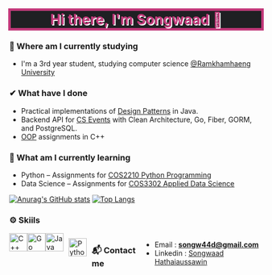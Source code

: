 <h1 align="center" style="color:#c13879;background-color:#1f2023;border-style:solid;outline:2px solid;text-shadow: 2px 2px 0px White;"> Hi there, I'm Songwaad 👋</h1>

### 🏫 Where am I currently studying
- I'm a 3rd year student, studying computer science [@Ramkhamhaeng University](https://www.ru.ac.th/th/)

### ✔ What have I done
- Practical implementations of [Design Patterns](https://github.com/songwaad/design-patterns.git) in Java.
- Backend API for [CS Events](https://github.com/songwaad/cs-event-backend.git) with Clean Architecture, Go, Fiber, GORM, and PostgreSQL.
- [OOP](https://github.com/songwaad/cos2101-cpp-oop) assignments in C++


### 🌱 What am I currently learning
- Python – Assignments for [COS2210 Python Programming](https://github.com/songwaad/cos2210-python)
- Data Science – Assignments for [COS3302 Applied Data Science](https://github.com/songwaad/cos3302-data-science)

[![Anurag's GitHub stats](https://github-readme-stats.vercel.app/api?username=Songwaad&show_icons=true&theme=dracula&hide_border=true)](https://github.com/anuraghazra/github-readme-stats)
[![Top Langs](https://github-readme-stats.vercel.app/api/top-langs/?username=Songwaad&layout=compact&theme=dracula&hide_border=true&langs_count=6)](https://github.com/anuraghazra/github-readme-stats)

### ⚙ Skiils

<div style="display:flex;">
<a href="https://docs.microsoft.com/en-us/cpp/?view=msvc-170" target="_blank" rel="noreferrer"><img src="https://raw.githubusercontent.com/danielcranney/readme-generator/main/public/icons/skills/cplusplus-colored.svg" width="36" height="36" alt="C++" /></a>
<a href="https://go.dev/doc/" target="_blank" rel="noreferrer"><img src="https://raw.githubusercontent.com/danielcranney/readme-generator/main/public/icons/skills/go-colored.svg" width="36" height="36" alt="Go" /></a>
<a href="https://www.oracle.com/java/" target="_blank" rel="noreferrer"><img src="https://raw.githubusercontent.com/danielcranney/readme-generator/main/public/icons/skills/java-colored.svg" width="36" height="36" alt="Java" /></a>
<a href="https://www.python.org/" target="_blank"><img style="margin: 10px" src="https://profilinator.rishav.dev/skills-assets/python-original.svg" alt="Python" height="36" /></a>  

### 📬 Contact me
- Email : **songw44d@gmail.com**
- Linkedin : [Songwaad Hathaiaussawin](https://www.linkedin.com/in/songwaad/)
